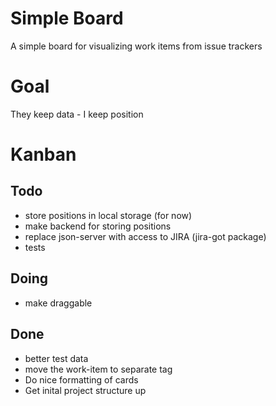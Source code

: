 # Simple Board
A simple board for visualizing work items from issue trackers

# Goal
They keep data - I keep position

# Kanban

## Todo
- store positions in local storage (for now)
- make backend for storing positions
- replace json-server with access to JIRA (jira-got package)
- tests

## Doing
- make draggable

## Done
- better test data
- move the work-item to separate tag
- Do nice formatting of cards
- Get inital project structure up